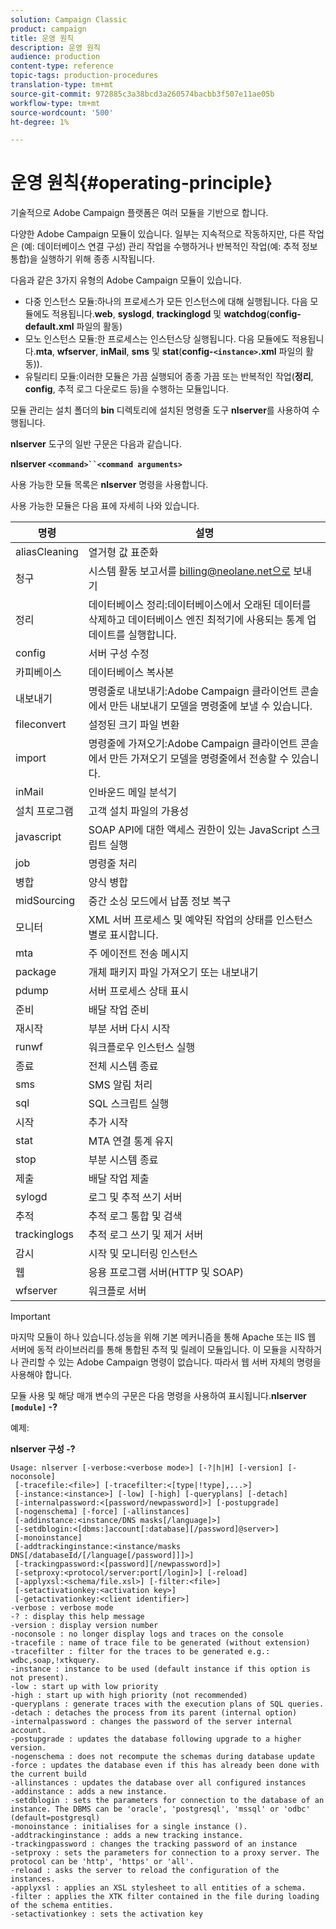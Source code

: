 ```yaml
---
solution: Campaign Classic
product: campaign
title: 운영 원칙
description: 운영 원칙
audience: production
content-type: reference
topic-tags: production-procedures
translation-type: tm+mt
source-git-commit: 972885c3a38bcd3a260574bacbb3f507e11ae05b
workflow-type: tm+mt
source-wordcount: '500'
ht-degree: 1%

---
```



# 운영 원칙{#operating-principle}

기술적으로 Adobe Campaign 플랫폼은 여러 모듈을 기반으로 합니다.

다양한 Adobe Campaign 모듈이 있습니다. 일부는 지속적으로 작동하지만, 다른 작업은 (예: 데이터베이스 연결 구성) 관리 작업을 수행하거나 반복적인 작업(예: 추적 정보 통합)을 실행하기 위해 종종 시작됩니다.

다음과 같은 3가지 유형의 Adobe Campaign 모듈이 있습니다.

* 다중 인스턴스 모듈:하나의 프로세스가 모든 인스턴스에 대해 실행됩니다. 다음 모듈에도 적용됩니다.**web**, **syslogd**, **trackinglogd** 및 **watchdog**(**config-default.xml** 파일의 활동)
* 모노 인스턴스 모듈:한 프로세스는 인스턴스당 실행됩니다. 다음 모듈에도 적용됩니다.**mta**, **wfserver**, **inMail**, **sms** 및 **stat**(**config-`<instance>`.xml** 파일의 활동)).
* 유틸리티 모듈:이러한 모듈은 가끔 실행되어 종종 가끔 또는 반복적인 작업(**정리**, **config**, 추적 로그 다운로드 등)을 수행하는 모듈입니다.

모듈 관리는 설치 폴더의 **bin** 디렉토리에 설치된 명령줄 도구 **nlserver**&#x200B;를 사용하여 수행됩니다.

**nlserver** 도구의 일반 구문은 다음과 같습니다.

**nlserver  `<command>``<command arguments>`**

사용 가능한 모듈 목록은 **nlserver** 명령을 사용합니다.

사용 가능한 모듈은 다음 표에 자세히 나와 있습니다.

| 명령 | 설명 |
|---|---|
| aliasCleaning | 열거형 값 표준화 |
| 청구 | 시스템 활동 보고서를 billing@neolane.net으로 보내기 |
| 정리 | 데이터베이스 정리:데이터베이스에서 오래된 데이터를 삭제하고 데이터베이스 엔진 최적기에 사용되는 통계 업데이트를 실행합니다. |
| config | 서버 구성 수정 |
| 카피베이스 | 데이터베이스 복사본 |
| 내보내기 | 명령줄로 내보내기:Adobe Campaign 클라이언트 콘솔에서 만든 내보내기 모델을 명령줄에 보낼 수 있습니다. |
| fileconvert | 설정된 크기 파일 변환 |
| import | 명령줄에 가져오기:Adobe Campaign 클라이언트 콘솔에서 만든 가져오기 모델을 명령줄에서 전송할 수 있습니다. |
| inMail | 인바운드 메일 분석기 |
| 설치 프로그램 | 고객 설치 파일의 가용성 |
| javascript | SOAP API에 대한 액세스 권한이 있는 JavaScript 스크립트 실행 |
| job | 명령줄 처리 |
| 병합 | 양식 병합 |
| midSourcing | 중간 소싱 모드에서 납품 정보 복구 |
| 모니터 | XML 서버 프로세스 및 예약된 작업의 상태를 인스턴스별로 표시합니다. |
| mta | 주 에이전트 전송 메시지 |
| package | 개체 패키지 파일 가져오기 또는 내보내기 |
| pdump | 서버 프로세스 상태 표시 |
| 준비 | 배달 작업 준비 |
| 재시작 | 부분 서버 다시 시작 |
| runwf | 워크플로우 인스턴스 실행 |
| 종료 | 전체 시스템 종료 |
| sms | SMS 알림 처리 |
| sql | SQL 스크립트 실행 |
| 시작 | 추가 시작 |
| stat | MTA 연결 통계 유지 |
| stop | 부분 시스템 종료 |
| 제출 | 배달 작업 제출 |
| sylogd | 로그 및 추적 쓰기 서버 |
| 추적 | 추적 로그 통합 및 검색 |
| trackinglogs | 추적 로그 쓰기 및 제거 서버 |
| 감시 | 시작 및 모니터링 인스턴스 |
| 웹 | 응용 프로그램 서버(HTTP 및 SOAP) |
| wfserver | 워크플로 서버 |

>[!IMPORTANT]
>
>마지막 모듈이 하나 있습니다.성능을 위해 기본 메커니즘을 통해 Apache 또는 IIS 웹 서버에 동적 라이브러리를 통해 통합된 추적 및 릴레이 모듈입니다. 이 모듈을 시작하거나 관리할 수 있는 Adobe Campaign 명령이 없습니다. 따라서 웹 서버 자체의 명령을 사용해야 합니다.

모듈 사용 및 해당 매개 변수의 구문은 다음 명령을 사용하여 표시됩니다.**nlserver `[module]` -?**

예제:

**nlserver 구성 -?**

```
Usage: nlserver [-verbose:<verbose mode>] [-?|h|H] [-version] [-noconsole]
 [-tracefile:<file>] [-tracefilter:<[type|!type],...>]
 [-instance:<instance>] [-low] [-high] [-queryplans] [-detach]
 [-internalpassword:<[password/newpassword]>] [-postupgrade]
 [-nogenschema] [-force] [-allinstances]
 [-addinstance:<instance/DNS masks[/language]>]
 [-setdblogin:<[dbms:]account[:database][/password]@server>]
 [-monoinstance]
 [-addtrackinginstance:<instance/masks DNS[/databaseId/[/language[/password]]]>]
 [-trackingpassword:<[password][/newpassword]>]
 [-setproxy:<protocol/server:port[/login]>] [-reload]
 [-applyxsl:<schema/file.xsl>] [-filter:<file>]
 [-setactivationkey:<activation key>]
 [-getactivationkey:<client identifier>]
-verbose : verbose mode
-? : display this help message
-version : display version number
-noconsole : no longer display logs and traces on the console
-tracefile : name of trace file to be generated (without extension)
-tracefilter : filter for the traces to be generated e.g.: wdbc,soap,!xtkquery.
-instance : instance to be used (default instance if this option is not present).
-low : start up with low priority
-high : start up with high priority (not recommended)
-queryplans : generate traces with the execution plans of SQL queries.
-detach : detaches the process from its parent (internal option)
-internalpassword : changes the password of the server internal account.
-postupgrade : updates the database following upgrade to a higher version. 
-nogenschema : does not recompute the schemas during database update
-force : updates the database even if this has already been done with the current build 
-allinstances : updates the database over all configured instances
-addinstance : adds a new instance.
-setdblogin : sets the parameters for connection to the database of an instance. The DBMS can be 'oracle', 'postgresql', 'mssql' or 'odbc' (default=postgresql)
-monoinstance : initialises for a single instance ().
-addtrackinginstance : adds a new tracking instance.
-trackingpassword : changes the tracking password of an instance
-setproxy : sets the parameters for connection to a proxy server. The protocol can be 'http', 'https' or 'all'.
-reload : asks the server to reload the configuration of the instances. 
-applyxsl : applies an XSL stylesheet to all entities of a schema. 
-filter : applies the XTK filter contained in the file during loading of the schema entities.
-setactivationkey : sets the activation key
```

